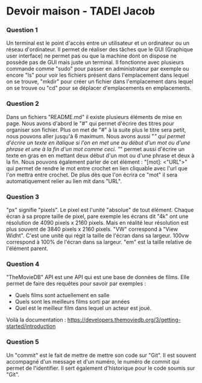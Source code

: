 # Devoir maison - TADEI Jacob
### Question 1
Un terminal est le point d'accès entre un utilisateur et un ordinateur ou un réseau d'ordinateur. Il permet de réaliser des tâches que le GUI (Graphique user interface) ne permet pas ou que la machine dont on dispose ne possède pas de GUI mais juste un terminal. Il fonctionne avec plusieurs commande comme "sudo" pour passer en administrateur par exemple ou encore "ls" pour voir les fichiers présent dans l'emplacement dans lequel on se trouve, "mkdir" pour créer un fichier dans l'emplacement dans lequel on se trouve ou "cd" pour se déplacer d'emplacements en emplacements.

### Question 2
Dans un fichiers "README.md" il existe plusieurs éléments de mise en page.
Nous avons d'abord le "#" qui permet d'écrire des titres pour organiser son fichier. Plus on met de "#" à la suite plus le titre sera petit, nous pouvons aller jusqu'à 6 maximum.
Nous avons aussi "*" qui permet d'écrire un texte en italique si l'on en met une au début d'un mot ou d'une phrase et une à la fin d'un mot comme ceci. "*" permet aussi d'écrire un texte en gras en en mettant deux début d'un mot ou d'une phrase et deux à la fin.
Nous pouvons également parler de cet élément : "[mot]: <"URL">" qui permet de rendre le mot entre crochet en lien cliquable avec l'url que l'on mettra entre crochet. De plus dès que l'on écrira ce "mot" il sera automatiquement relier au lien mit dans "URL".

### Question 3
"px" signifie "pixels". Le pixel est l'unité "absolue" de tout élément. Chaque écran à sa propre taille de pixel, pare exemple les écrans dit "4k" ont une résolution de 4090 pixels x 2160 pixels. Mais en réalité leur résolution est plus souvent de 3840 pixels x 2160 pixels.
"VW" correspond à "View Widht". C'est une unité qui régit la taille de l'écran dans sa largeur. 100vw correspond à 100% de l'écran dans sa largeur.
"em" est la taille relative de l'élément parent.

### Question 4
"TheMovieDB" API est une API qui est une base de données de films. Elle permet de faire des requêtes pour savoir par exemples : 
- Quels films sont actuellement en salle
- Quels sont les meilleurs films sorti par années
- Quel est le meilleur film dans lequel un acteur est joué.

Voilà la documentation : https://developers.themoviedb.org/3/getting-started/introduction

### Question 5
Un "commit" est le fait de mettre de mettre son code sur "Git". Il est souvent accompagné d'un message et d'un numéro, le numéro de commit qui permet de l'identifier. Il sert également d'historique pour le code soumis sur "Git".
